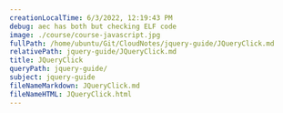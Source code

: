 ```yaml
---
creationLocalTime: 6/3/2022, 12:19:43 PM
debug: aec has both but checking ELF code
image: ./course/course-javascript.jpg
fullPath: /home/ubuntu/Git/CloudNotes/jquery-guide/JQueryClick.md
relativePath: jquery-guide/JQueryClick.md
title: JQueryClick
queryPath: jquery-guide/
subject: jquery-guide
fileNameMarkdown: JQueryClick.md
fileNameHTML: JQueryClick.html
---
```



<!-- toc -->
<!-- tocstop -->

